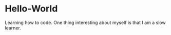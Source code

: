 # Hello-World
Learning how to code. 
One thing interesting about myself is that I am a slow learner. 
